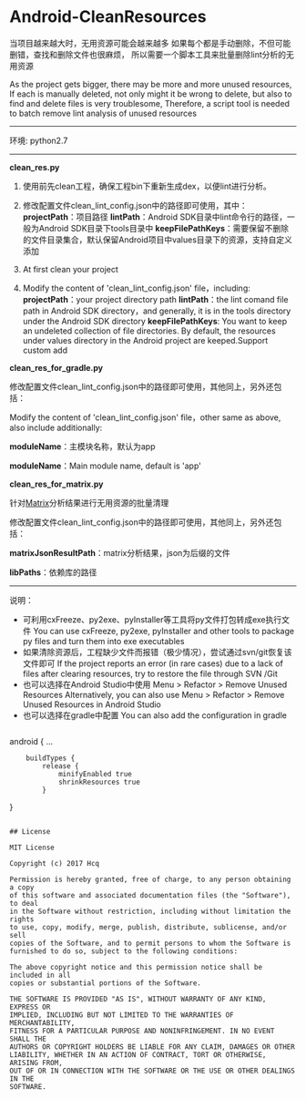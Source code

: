 # Android-CleanResources

当项目越来越大时，无用资源可能会越来越多
如果每个都是手动删除，不但可能删错，查找和删除文件也很麻烦，
所以需要一个脚本工具来批量删除lint分析的无用资源

As the project gets bigger, there may be more and more unused resources,
If each is manually deleted, not only might it be wrong to delete, but also to find and delete files is very troublesome,
Therefore, a script tool is needed to batch remove lint analysis of unused resources

- - -

环境: python2.7

- - -

**clean_res.py**

1. 使用前先clean工程，确保工程bin下重新生成dex，以便lint进行分析。
1. 修改配置文件clean_lint_config.json中的路径即可使用，其中：
**projectPath**：项目路径
**lintPath**：Android SDK目录中lint命令行的路径，一般为Android SDK目录下tools目录中
**keepFilePathKeys**：需要保留不删除的文件目录集合，默认保留Android项目中values目录下的资源，支持自定义添加


1. At first clean your project
1. Modify the content of 'clean_lint_config.json' file，including:
**projectPath**：your project directory path
**lintPath**：the lint comand file path in Android SDK directory，and generally, it is in the tools directory under the Android SDK directory
**keepFilePathKeys**: You want to keep an undeleted collection of file directories.
By default, the resources under values directory in the Android project are keeped.Support custom add

**clean_res_for_gradle.py**

修改配置文件clean_lint_config.json中的路径即可使用，其他同上，另外还包括：

Modify the content of 'clean_lint_config.json' file，other same as above, also include additionally:

**moduleName**：主模块名称，默认为app

**moduleName**：Main module name, default is 'app'

**clean_res_for_matrix.py**

针对[Matrix](https://github.com/Tencent/matrix "Matrix")分析结果进行无用资源的批量清理

修改配置文件clean_lint_config.json中的路径即可使用，其他同上，另外还包括：

**matrixJsonResultPath**：matrix分析结果，json为后缀的文件

**libPaths**：依赖库的路径

- - -

说明：
- 可利用cxFreeze、py2exe、pyInstaller等工具将py文件打包转成exe执行文件
	You can use cxFreeze, py2exe, pyInstaller and other tools to package py files and turn them into exe executables
- 如果清除资源后，工程缺少文件而报错（极少情况），尝试通过svn/git恢复该文件即可
	If the project reports an error (in rare cases) due to a lack of files after clearing resources, try to restore the file through SVN /Git
- 也可以选择在Android Studio中使用 Menu > Refactor > Remove Unused Resources
	Alternatively, you can also use Menu > Refactor > Remove Unused Resources in Android Studio
- 也可以选择在gradle中配置
	You can also add the configuration in gradle
	```
android {
        ...

        buildTypes {
            release {
            	minifyEnabled true
                shrinkResources true
            }
   }
```

## License

MIT License

Copyright (c) 2017 Hcq

Permission is hereby granted, free of charge, to any person obtaining a copy
of this software and associated documentation files (the "Software"), to deal
in the Software without restriction, including without limitation the rights
to use, copy, modify, merge, publish, distribute, sublicense, and/or sell
copies of the Software, and to permit persons to whom the Software is
furnished to do so, subject to the following conditions:

The above copyright notice and this permission notice shall be included in all
copies or substantial portions of the Software.

THE SOFTWARE IS PROVIDED "AS IS", WITHOUT WARRANTY OF ANY KIND, EXPRESS OR
IMPLIED, INCLUDING BUT NOT LIMITED TO THE WARRANTIES OF MERCHANTABILITY,
FITNESS FOR A PARTICULAR PURPOSE AND NONINFRINGEMENT. IN NO EVENT SHALL THE
AUTHORS OR COPYRIGHT HOLDERS BE LIABLE FOR ANY CLAIM, DAMAGES OR OTHER
LIABILITY, WHETHER IN AN ACTION OF CONTRACT, TORT OR OTHERWISE, ARISING FROM,
OUT OF OR IN CONNECTION WITH THE SOFTWARE OR THE USE OR OTHER DEALINGS IN THE
SOFTWARE.
